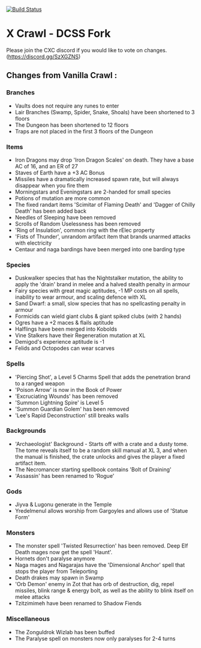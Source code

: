 [![Build Status](https://travis-ci.org/crawl/crawl.svg?branch=master)](https://travis-ci.org/crawl/crawl)

# X Crawl - DCSS Fork
Please join the CXC discord if you would like to vote on changes. (https://discord.gg/SzXGZNS)

## Changes from Vanilla Crawl : 
 
 ### Branches
  - Vaults does not require any runes to enter
  - Lair Branches (Swamp, Spider, Snake, Shoals) have been shortened to 3 floors
  - The Dungeon has been shortened to 12 floors
  - Traps are not placed in the first 3 floors of the Dungeon
 ### Items
  - Iron Dragons may drop 'Iron Dragon Scales' on death. They have a base AC of 16, and an ER of 27
  - Staves of Earth have a +3 AC Bonus
  - Missiles have a dramatically increased spawn rate, but will always disappear when you fire them
  - Morningstars and Eveningstars are 2-handed for small species
  - Potions of mutation are more common
  - The fixed randart items 'Scimitar of Flaming Death' and 'Dagger of Chilly Death' has been added back
  - Needles of Sleeping have been removed
  - Scrolls of Random Uselessness has been removed
  - 'Ring of Insulation', common ring with the rElec property
  - 'Fists of Thunder', unrandom artifact item that brands unarmed attacks with electricity
  - Centaur and naga bardings have been merged into one barding type
 ### Species
 - Duskwalker species that has the Nightstalker mutation, the ability to apply the 'drain' brand in melee and a halved stealth penalty in armour
 - Fairy species with great magic aptitudes, -1 MP costs on all spells, inability to wear armour, and scaling defence with XL
 - Sand Dwarf: a small, slow species that has no spellcasting penalty in armour
 - Formicids can wield giant clubs & giant spiked clubs (with 2 hands)
 - Ogres have a +2 maces & flails aptitude
 - Halflings have been merged into Kobolds
 - Vine Stalkers have their Regeneration mutation at XL 
 - Demigod's experience aptitude is -1
 - Felids and Octopodes can wear scarves
 ### Spells
 - 'Piercing Shot', a Level 5 Charms Spell that adds the penetration brand to a ranged weapon
 - 'Poison Arrow' is now in the Book of Power
 - 'Excruciating Wounds' has been removed
 - 'Summon Lightning Spire' is Level 5
 - 'Summon Guardian Golem' has been removed
 - 'Lee's Rapid Deconstruction' still breaks walls
 ### Backgrounds
 - 'Archaeologist' Background - Starts off with a crate and a dusty tome. The tome reveals itself to be a random skill manual at XL 3, and when the manual is finished, the crate unlocks and gives the player a fixed artifact item.
 - The Necromancer starting spellbook contains 'Bolt of Draining'
 - 'Assassin' has been renamed to 'Rogue'
 ### Gods
 - Jiyva & Lugonu generate in the Temple
 - Yredelmenul allows worship from Gargoyles and allows use of 'Statue Form'
 ### Monsters
 - The monster spell 'Twisted Resurrection' has been removed. Deep Elf Death mages now get the spell 'Haunt'. 
 - Hornets don't paralyse anymore
 - Naga mages and Nagarajas have the 'Dimensional Anchor' spell that stops the player from Teleporting
 - Death drakes may spawn in Swamp
 - 'Orb Demon' enemy in Zot that has orb of destruction, dig, repel missiles, blink range & energy bolt, as well as the ability to blink itself on melee attacks
 - Tzitzimimeh have been renamed to Shadow Fiends
 ### Miscellaneous
 - The Zonguldrok Wizlab has been buffed
 - The Paralyse spell on monsters now only paralyses for 2-4 turns
 
 
 
